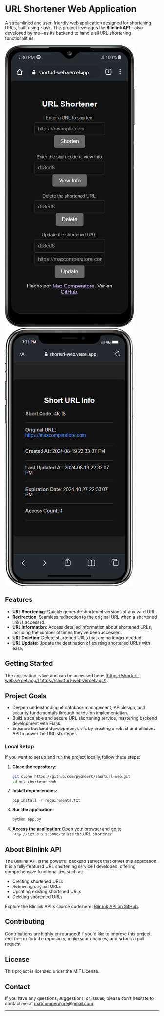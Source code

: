 # URL Shortener Web Application

A streamlined and user-friendly web application designed for shortening URLs, built using Flask. This project leverages the **Blinlink API**—also developed by me—as its backend to handle all URL shortening functionalities.

![phoneshot](img/phoneshot.png)
![phoneshot2](img/phoneshot2.png)

## Features

- **URL Shortening**: Quickly generate shortened versions of any valid URL.
- **Redirection**: Seamless redirection to the original URL when a shortened link is accessed.
- **URL Information**: Access detailed information about shortened URLs, including the number of times they've been accessed.
- **URL Deletion**: Delete shortened URLs that are no longer needed.
- **URL Update**: Update the destination of existing shortened URLs with ease.

## Getting Started

The application is live and can be accessed here: [https://shorturl-web.vercel.app/](https://shorturl-web.vercel.app/).

## Project Goals
- Deepen understanding of database management, API design, and security fundamentals through hands-on implementation.
- Build a scalable and secure URL shortening service, mastering backend development with Flask.
- Enhance backend development skills by creating a robust and efficient API to power the URL shortener.

### Local Setup

If you want to set up and run the project locally, follow these steps:

1. **Clone the repository**:
   ```bash
   git clone https://github.com/pyoneerC/shorturl-web.git
   cd url-shortener-web
   ```

2. **Install dependencies**:
   ```bash
   pip install -r requirements.txt
   ```

3. **Run the application**:
   ```bash
   python app.py
   ```

4. **Access the application**: Open your browser and go to `http://127.0.0.1:5000/` to use the URL shortener.

## About Blinlink API

The Blinlink API is the powerful backend service that drives this application. It is a fully-featured URL shortening service I developed, offering comprehensive functionalities such as:

- Creating shortened URLs
- Retrieving original URLs
- Updating existing shortened URLs
- Deleting shortened URLs

Explore the Blinlink API's source code here: [Blinlink API on GitHub](https://github.com/pyoneerC/BlinkLink/blob/main/main.py).

## Contributing

Contributions are highly encouraged! If you'd like to improve this project, feel free to fork the repository, make your changes, and submit a pull request. 

## License

This project is licensed under the MIT License.

## Contact

If you have any questions, suggestions, or issues, please don't hesitate to contact me at [maxcomperatore@gmail.com](mailto:maxcomperatore@gmail.com).

---
